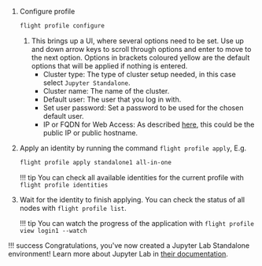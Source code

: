
1. Configure profile

    ```bash
    flight profile configure
    ```

    1. This brings up a UI, where several options need to be set. Use up and down arrow keys to scroll through options and enter to move to the next option. Options in brackets coloured yellow are the default options that will be applied if nothing is entered.
        - Cluster type: The type of cluster setup needed, in this case select `Jupyter Standalone`.
        - Cluster name: The name of the cluster.
        - Default user: The user that you log in with.
        - Set user password: Set a password to be used for the chosen default user.
        - IP or FQDN for Web Access: As described [here](../../flight-environment/use-flight/flight-web-suite/setup.md#setting-domain-name), this could be the public IP or public hostname.

6. Apply an identity by running the command `flight profile apply`, E.g.
    ```bash
    flight profile apply standalone1 all-in-one
    ```
    !!! tip
    You can check all available identities for the current profile with `flight profile identities`

7. Wait for the identity to finish applying. You can check the status of all nodes with `flight profile list`.

    !!! tip
        You can watch the progress of the application with `flight profile view login1 --watch`

!!! success
    Congratulations, you've now created a Jupyter Lab Standalone environment! Learn more about Jupyter Lab in [their documentation](https://jupyterlab.readthedocs.io/en/stable/index.html).
